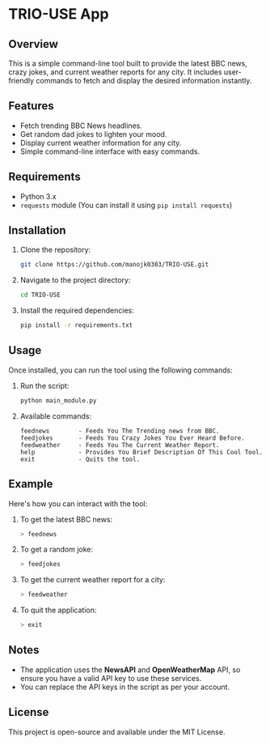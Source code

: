 # TRIO-USE App

## Overview
This is a simple command-line tool built to provide the latest BBC news, crazy jokes, and current weather reports for any city. It includes user-friendly commands to fetch and display the desired information instantly.

## Features
- Fetch trending BBC News headlines.
- Get random dad jokes to lighten your mood.
- Display current weather information for any city.
- Simple command-line interface with easy commands.

## Requirements
- Python 3.x
- `requests` module (You can install it using `pip install requests`)

## Installation

1. Clone the repository:
    ```bash
    git clone https://github.com/manojk0303/TRIO-USE.git
    ```

2. Navigate to the project directory:
    ```bash
    cd TRIO-USE
    ```

3. Install the required dependencies:
    ```bash
    pip install -r requirements.txt
    ```

## Usage
Once installed, you can run the tool using the following commands:

1. Run the script:
    ```bash
    python main_module.py
    ```

2. Available commands:
    ```
    feednews        - Feeds You The Trending news from BBC.
    feedjokes       - Feeds You Crazy Jokes You Ever Heard Before.
    feedweather     - Feeds You The Current Weather Report.
    help            - Provides You Brief Description Of This Cool Tool.
    exit            - Quits the tool.
    ```

## Example
Here's how you can interact with the tool:

1. To get the latest BBC news:
    ```bash
    > feednews
    ```

2. To get a random joke:
    ```bash
    > feedjokes
    ```

3. To get the current weather report for a city:
    ```bash
    > feedweather
    ```

4. To quit the application:
    ```bash
    > exit
    ```

## Notes
- The application uses the **NewsAPI** and **OpenWeatherMap** API, so ensure you have a valid API key to use these services.
- You can replace the API keys in the script as per your account.

## License
This project is open-source and available under the MIT License.

